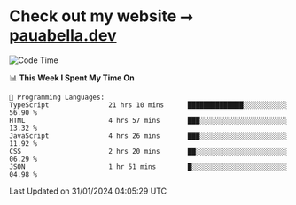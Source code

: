 # Check out my website ⭢ [pauabella.dev](https://pauabella.dev)

<!--START_SECTION:waka-->
![Code Time](http://img.shields.io/badge/Code%20Time-2%2C933%20hrs%2018%20mins-blue)

📊 **This Week I Spent My Time On** 

```text
💬 Programming Languages: 
TypeScript               21 hrs 10 mins      ██████████████░░░░░░░░░░░   56.90 % 
HTML                     4 hrs 57 mins       ███░░░░░░░░░░░░░░░░░░░░░░   13.32 % 
JavaScript               4 hrs 26 mins       ███░░░░░░░░░░░░░░░░░░░░░░   11.92 % 
CSS                      2 hrs 20 mins       ██░░░░░░░░░░░░░░░░░░░░░░░   06.29 % 
JSON                     1 hr 51 mins        █░░░░░░░░░░░░░░░░░░░░░░░░   04.98 % 
```


 Last Updated on 31/01/2024 04:05:29 UTC
<!--END_SECTION:waka-->
